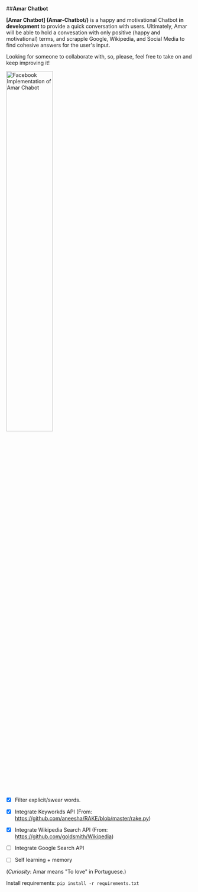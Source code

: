 ##**Amar Chatbot**

**[Amar Chatbot] (Amar-Chatbot/)** is a happy and motivational Chatbot __in development__ to provide a quick conversation with users. Ultimately, Amar will be able to hold a convesation with only positive (happy and motivational) terms, and scrapple Google, Wikipedia, and Social Media to find cohesive answers for the user's input.
  
Looking for someone to collaborate with, so, please, feel free to take on and keep improving it!

   <img src="imgs/example.png" alt="Facebook Implementation of Amar Chabot" width="50%" height="50%">
  
  
 - [X] Filter explicit/swear words.
 - [X] Integrate Keyworkds API (From: https://github.com/aneesha/RAKE/blob/master/rake.py)
 - [X] Integrate Wikipedia Search API (From: https://github.com/goldsmith/Wikipedia)
 - [ ] Integrate Google Search API
 - [ ] Self learning + memory
 

(*Curiosity*: Amar means "To love" in Portuguese.)

Install requirements:
    ```
    pip install -r requirements.txt
    ```
